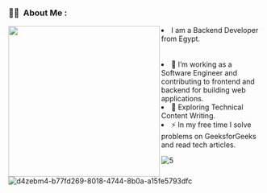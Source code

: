 ### :woman_technologist: &nbsp;About Me :


  <img align="left" src="https://github.com/mohamedgika/mohamedgika/assets/61559740/1e097f9f-4293-45a5-b11a-9e267407d974" width="300">
  
  <li>I am a Backend Developer from Egypt.</li></br></br>
  <li>🔭 I’m working as a Software Engineer and contributing to frontend and backend for building web applications.</li>
  <li>🌱 Exploring Technical Content Writing.</li>
  <li>⚡ In my free time I solve problems on GeeksforGeeks and read tech articles.</li>

![5](https://user-images.githubusercontent.com/61559740/223878312-f537ef1f-528f-4f04-919b-b25ad2d77730.svg)

![d4zebm4-b77fd269-8018-4744-8b0a-a15fe5793dfc](https://user-images.githubusercontent.com/61559740/226360176-3a46e0c0-3c11-47a0-bbc8-357be6bd898c.gif)

